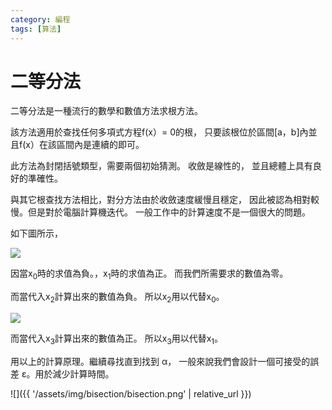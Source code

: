 ```yaml
---
category: 編程 
tags: [算法]
---
```


# 二等分法

二等分法是一種流行的數學和數值方法求根方法。 

該方法適用於查找任何多項式方程f(x）= 0的根，
只要該根位於區間[a，b]內並且f(x）在該區間內是連續的即可。

此方法為封閉括號類型，需要兩個初始猜測。 收斂是線性的，
並且總體上具有良好的準確性。 

與其它根查找方法相比，對分方法由於收斂速度緩慢且穩定，
因此被認為相對較慢。但是對於電腦計算機迭代。 
一般工作中的計算速度不是一個很大的問題。

如下圖所示，

![](https://latex.codecogs.com/svg.latex?\Large&space;x_{2}=\frac{x_{0}+x_{1}}{2})

因當x<sub>0</sub>時的求值為負。，x<sub>1</sub>時的求值為正。
而我們所需要求的數值為零。

而當代入x<sub>2</sub>計算出來的數值為負。
所以x<sub>2</sub>用以代替x<sub>0</sub>。

![](https://latex.codecogs.com/svg.latex?\Large&space;x_{3}=\frac{x_{2}+x_{1}}{2})

而當代入x<sub>3</sub>計算出來的數值為正。
所以x<sub>3</sub>用以代替x<sub>1</sub>。

用以上的計算原理。繼續尋找直到找到 &alpha;，
一般來說我們會設計一個可接受的誤差 &epsilon;。用於減少計算時間。


![]({{ '/assets/img/bisection/bisection.png' | relative_url }})